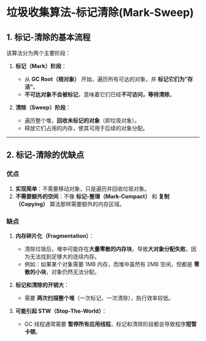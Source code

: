 # 垃圾收集算法-标记清除(Mark-Sweep)

## **1. 标记-清除的基本流程**
该算法分为两个主要阶段：
1. **标记（Mark）阶段**：
   - 从 **GC Root（根对象）** 开始，遍历所有可达的对象，并 **标记它们为“存活”**。
   - **不可达对象不会被标记**，意味着它们已经**不可访问，等待清除**。

2. **清除（Sweep）阶段**：
   - 遍历整个堆，**回收未标记的对象**（即垃圾对象）。
   - 释放它们占用的内存，使其可用于后续的对象分配。

---


## **2. 标记-清除的优缺点**
### **优点**
1. **实现简单**：不需要移动对象，只是遍历并回收垃圾对象。
2. **不需要额外的空间**：不像 **标记-整理（Mark-Compact）** 和 **复制（Copying）** 算法那样需要额外的内存区域。

### **缺点**
1. **内存碎片化（Fragmentation）**：
   - 清除垃圾后，堆中可能存在**大量零散的内存块**，导致**大对象分配失败**，因为无法找到足够大的连续内存。
   - 例如：如果某个对象需要 1MB 内存，而堆中虽然有 2MB 空闲，但都是 **零散的小块**，对象仍然无法分配。
  
2. **标记和清除的开销大**：
   - 需要 **两次扫描整个堆**（一次标记，一次清除），执行效率较低。
  
3. **可能引起 STW（Stop-The-World）**：
   - GC 线程通常需要 **暂停所有应用线程**，标记和清除阶段都会导致程序**短暂卡顿**。

